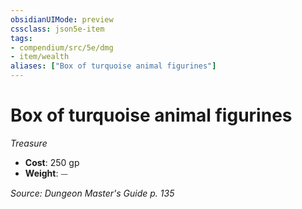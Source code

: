 ```yaml
---
obsidianUIMode: preview
cssclass: json5e-item
tags:
- compendium/src/5e/dmg
- item/wealth
aliases: ["Box of turquoise animal figurines"]
---
```

# Box of turquoise animal figurines
*Treasure*  

- **Cost**: 250 gp
- **Weight**: ⏤

*Source: Dungeon Master's Guide p. 135*